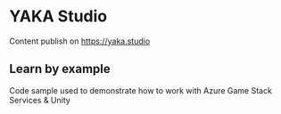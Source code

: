 # YAKA Studio
Content publish on https://yaka.studio

## Learn by example
Code sample used to demonstrate how to work with Azure Game Stack Services & Unity